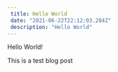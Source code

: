 ```yaml
---
 title: Hello World
 date: "2021-06-22T22:12:03.284Z"
 description: "Hello World"
---
```


 Hello World!

 This is a test blog post
